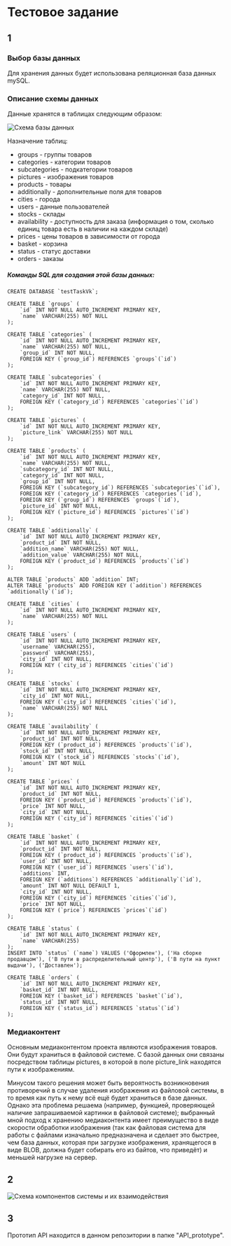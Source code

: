 # Тестовое задание

## 1

### Выбор базы данных

Для хранения данных будет использована реляционная база данных mySQL.

### Описание схемы данных

Данные хранятся в таблицах следующим образом:

![Схема базы данных](https://github.com/esartium/testTaskVk/raw/master/scheme/db_scheme_vk.png)

Назначение таблиц:

+ groups - группы товаров
+ categories - категории товаров
+ subcategories - подкатегории товаров
+ pictures - изображения товаров
+ products - товары
+ additionally - дополнительные поля для товаров
+ cities - города
+ users - данные пользователей
+ stocks - склады
+ availability - доступность для заказа (информация о том, сколько единиц товара есть в наличии на каждом складе)
+ prices - цены товаров в зависимости от города
+ basket - корзина
+ status - статус доставки
+ orders - заказы

##### Команды SQL для создания этой базы данных:

```
CREATE DATABASE `testTaskVk`;

CREATE TABLE `groups` (
	`id` INT NOT NULL AUTO_INCREMENT PRIMARY KEY,
    `name` VARCHAR(255) NOT NULL
);

CREATE TABLE `categories` (
	`id` INT NOT NULL AUTO_INCREMENT PRIMARY KEY,
    `name` VARCHAR(255) NOT NULL,
    `group_id` INT NOT NULL,
    FOREIGN KEY (`group_id`) REFERENCES `groups`(`id`)
);

CREATE TABLE `subcategories` (
	`id` INT NOT NULL AUTO_INCREMENT PRIMARY KEY,
    `name` VARCHAR(255) NOT NULL,
    `category_id` INT NOT NULL,
    FOREIGN KEY (`category_id`) REFERENCES `categories`(`id`)
);

CREATE TABLE `pictures` (
	`id` INT NOT NULL AUTO_INCREMENT PRIMARY KEY,
    `picture_link` VARCHAR(255) NOT NULL
);

CREATE TABLE `products` (
	`id` INT NOT NULL AUTO_INCREMENT PRIMARY KEY,
    `name` VARCHAR(255) NOT NULL,
    `subcategory_id` INT NOT NULL,
    `category_id` INT NOT NULL,
    `group_id` INT NOT NULL,
    FOREIGN KEY (`subcategory_id`) REFERENCES `subcategories`(`id`),
    FOREIGN KEY (`category_id`) REFERENCES `categories`(`id`),
    FOREIGN KEY (`group_id`) REFERENCES `groups`(`id`),
    `picture_id` INT NOT NULL,
    FOREIGN KEY (`picture_id`) REFERENCES `pictures`(`id`)
);

CREATE TABLE `additionally` (
	`id` INT NOT NULL AUTO_INCREMENT PRIMARY KEY,
    `product_id` INT NOT NULL,
    `addition_name` VARCHAR(255) NOT NULL,
    `addition_value` VARCHAR(255) NOT NULL,
    FOREIGN KEY (`product_id`) REFERENCES `products`(`id`)
);

ALTER TABLE `products` ADD `addition` INT;
ALTER TABLE `products` ADD FOREIGN KEY (`addition`) REFERENCES `additionally`(`id`);

CREATE TABLE `cities` (
	`id` INT NOT NULL AUTO_INCREMENT PRIMARY KEY,
    `name` VARCHAR(255) NOT NULL
);

CREATE TABLE `users` (
	`id` INT NOT NULL AUTO_INCREMENT PRIMARY KEY,
    `username` VARCHAR(255),
    `password` VARCHAR(255),
    `city_id` INT NOT NULL,
    FOREIGN KEY (`city_id`) REFERENCES `cities`(`id`)
);

CREATE TABLE `stocks` (
	`id` INT NOT NULL AUTO_INCREMENT PRIMARY KEY,
    `city_id` INT NOT NULL, 
    FOREIGN KEY (`city_id`) REFERENCES `cities`(`id`),
    `name` VARCHAR(255) NOT NULL
);

CREATE TABLE `availability` (
	`id` INT NOT NULL AUTO_INCREMENT PRIMARY KEY,
    `product_id` INT NOT NULL,
    FOREIGN KEY (`product_id`) REFERENCES `products`(`id`),
    `stock_id` INT NOT NULL,
    FOREIGN KEY (`stock_id`) REFERENCES `stocks`(`id`),
    `amount` INT NOT NULL
);

CREATE TABLE `prices` (
	`id` INT NOT NULL AUTO_INCREMENT PRIMARY KEY,
    `product_id` INT NOT NULL,
    FOREIGN KEY (`product_id`) REFERENCES `products`(`id`),
    `price` INT NOT NULL,
    `city_id` INT NOT NULL,
    FOREIGN KEY (`city_id`) REFERENCES `cities`(`id`)
);

CREATE TABLE `basket` (
	`id` INT NOT NULL AUTO_INCREMENT PRIMARY KEY,
    `product_id` INT NOT NULL,
    FOREIGN KEY (`product_id`) REFERENCES `products`(`id`),
    `user_id` INT NOT NULL,
    FOREIGN KEY (`user_id`) REFERENCES `users`(`id`),
    `additions` INT,
    FOREIGN KEY (`additions`) REFERENCES `additionally`(`id`),
    `amount` INT NOT NULL DEFAULT 1,
    `city_id` INT NOT NULL,
    FOREIGN KEY (`city_id`) REFERENCES `cities`(`id`),
    `price` INT NOT NULL,
    FOREIGN KEY (`price`) REFERENCES `prices`(`id`)
);

CREATE TABLE `status` (
	`id` INT NOT NULL AUTO_INCREMENT PRIMARY KEY,
    `name` VARCHAR(255)  
);
INSERT INTO `status` (`name`) VALUES ('Оформлен'), ('На сборке продавцом'), ('В пути в распределительный центр'), ('В пути на пункт выдачи'), ('Доставлен');

CREATE TABLE `orders` (
	`id` INT NOT NULL AUTO_INCREMENT PRIMARY KEY,
    `basket_id` INT NOT NULL,
    FOREIGN KEY (`basket_id`) REFERENCES `basket`(`id`),
    `status_id` INT NOT NULL,
    FOREIGN KEY (`status_id`) REFERENCES `status`(`id`)
);
```

### Медиаконтент

Основным медиаконтентом проекта являются изображения товаров. Они будут храниться в файловой системе. С базой данных они связаны посредством таблицы pictures, в которой в поле picture_link находятся пути к изображениям.

Минусом такого решения может быть вероятность возникновения противоречий в случае удаления изображения из файловой системы, в то время как путь к нему всё ещё будет храниться в базе данных. Однако эта проблема решаема (например, функцией, проверяющей наличие запрашиваемой картинки в файловой системе); выбранный мной подход к хранению медиаконтента имеет преимущество в виде скорости обработки изображения (так как файловая система для работы с файлами изначально предназначена и сделает это быстрее, чем база данных, которая при загрузке изображения, хранящегося в виде BLOB, должна будет собирать его из байтов, что приведёт) и меньшей нагрузке на сервер.

## 2

![Схема компонентов системы и их взаимодействия](https://github.com/esartium/testTaskVk/raw/master/scheme/components_scheme_vk.jpg)

## 3

Прототип API находится в данном репозитории в папке "API_prototype".
